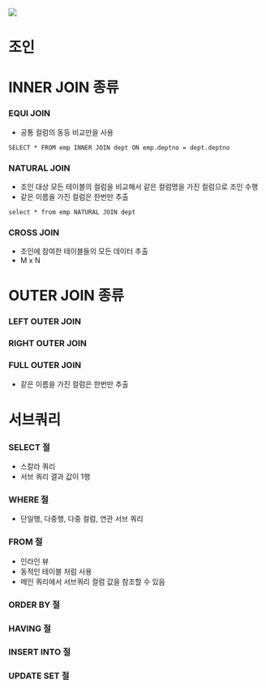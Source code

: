 ![](https://t1.daumcdn.net/cfile/tistory/2623B333576CC00037)


# 조인 

# INNER JOIN 종류
### EQUI JOIN
- 공통 컬럼의 동등 비교만을 사용 
```
SELECT * FROM emp INNER JOIN dept ON emp.deptno = dept.deptno
```
### NATURAL JOIN
- 조인 대상 모든 테이블의 컬럼을 비교해서 같은 컬럼명을 가진 컬럼으로 조인 수행
- 같은 이름을 가진 컬럼은 한번만 추출
```
select * from emp NATURAL JOIN dept
```
### CROSS JOIN
- 조인에 참여한 테이블들의 모든 데이터 추출
- M x N

# OUTER JOIN 종류
### LEFT OUTER JOIN
### RIGHT OUTER JOIN
### FULL OUTER JOIN 
- 같은 이름을 가진 컬럼은 한번만 추출

# 서브쿼리
### SELECT 절
- 스칼라 쿼리
- 서브 쿼리 결과 값이 1행
### WHERE 절
- 단일행, 다중행, 다중 컬럼, 연관 서브 쿼리
### FROM 절
- 인라인 뷰 
- 동적인 테이블 처럼 사용
- 메인 쿼리에서 서브쿼리 컬럼 값을 참조할 수 있음
### ORDER BY 절
### HAVING 절
### INSERT INTO 절
### UPDATE SET 절
